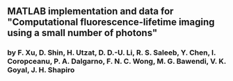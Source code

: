 ## MATLAB implementation and data for "Computational fluorescence-lifetime imaging using a small number of photons"
### by F. Xu, D. Shin, H. Utzat, D. D.-U. Li, R. S. Saleeb, Y. Chen, I. Coropceanu, P. A. Dalgarno, F. N. C. Wong, M. G. Bawendi, V. K. Goyal, J. H. Shapiro
